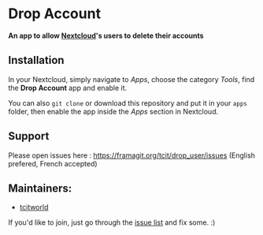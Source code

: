 # Drop Account

**An app to allow [Nextcloud](https://nextcloud.com)'s users to delete their accounts**

## Installation

In your Nextcloud, simply navigate to *Apps*, choose the category *Tools*, find the **Drop Account** app and enable it.

You can also `git clone` or download this repository and put it in your `apps` folder, then enable the app inside the *Apps* section in Nextcloud. 

## Support

Please open issues here : https://framagit.org/tcit/drop_user/issues (English prefered, French accepted)

## Maintainers:

- [tcitworld](https://framagit.org/tcit)

If you'd like to join, just go through the [issue list](https://github.com/nextcloud/contacts/issues) and fix some. :)

